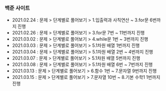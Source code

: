 ### 백준 사이트
- 2021.02.24 : 문제 > 단계별로 풀어보기 > 1.입출력과 사칙연산 ~ 3.for문 6번까지 진행
- 2021.02.26 : 문제 > 단계별로 풀어보기 > 3.for문 7번 ~ 11번까지 진행
- 2021.03.02 : 문제 > 단계별로 풀어보기 > 4.while문 1번 ~ 3번까지 진행
- 2021.03.03 : 문제 > 단계별로 풀어보기 > 5.1차원 배열 1번까지 진행
- 2021.03.04 : 문제 > 단계별로 풀어보기 > 5.1차원 배열 2번 ~ 4번까지 진행
- 2021.03.07 : 문제 > 단계별로 풀어보기 > 5.1차원 배열 5번까지 진행
- 2021.03.08 : 문제 > 단계별로 풀어보기 > 5.1차원 배열 6번 ~ 7번까지 진행
- 2021.03.13 : 문제 > 단계별로 풀어보기 > 6.함수 1번 ~ 7.문자열 9번까지 진행
- 2021.03.15 : 문제 > 단계별로 풀어보기 > 7.문자열 10번 ~ 8.기본 수학1 1번까지 진행